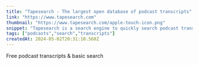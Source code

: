 ```yaml
---
title: "Tapesearch - The largest open database of podcast transcripts"
link: "https://www.tapesearch.com"
thumbnail: "https://www.tapesearch.com/apple-touch-icon.png"
snippet: "Tapesearch is a search engine to quickly search podcast transcripts. Download transcripts for your favourite podcasts today."
tags: ["podcasts","search","transcripts"]
createdAt: 2024-05-02T20:31:10.568Z
---
```

Free podcast transcripts & basic search
